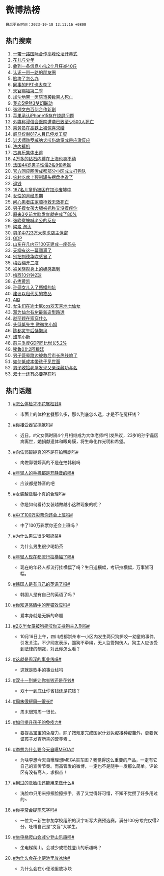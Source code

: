 # 微博热榜

`最后更新时间：2023-10-18 12:11:16 +0800`

## 热门搜索

1. [一带一路国际合作高峰论坛开幕式](https://m.weibo.cn/search?containerid=100103type%3D1%26t%3D10%26q%3D%23%E4%B8%80%E5%B8%A6%E4%B8%80%E8%B7%AF%E5%9B%BD%E9%99%85%E5%90%88%E4%BD%9C%E9%AB%98%E5%B3%B0%E8%AE%BA%E5%9D%9B%E5%BC%80%E5%B9%95%E5%BC%8F%23&stream_entry_id=51&isnewpage=1&extparam=seat%3D1%26filter_type%3Drealtimehot%26stream_entry_id%3D51%26c_type%3D51%26q%3D%2523%25E4%25B8%2580%25E5%25B8%25A6%25E4%25B8%2580%25E8%25B7%25AF%25E5%259B%25BD%25E9%2599%2585%25E5%2590%2588%25E4%25BD%259C%25E9%25AB%2598%25E5%25B3%25B0%25E8%25AE%25BA%25E5%259D%259B%25E5%25BC%2580%25E5%25B9%2595%25E5%25BC%258F%2523%26pos%3D0%26dgr%3D0%26cate%3D10103%26display_time%3D1697602275%26pre_seqid%3D169760227528506414195)
1. [花儿与少年](https://m.weibo.cn/search?containerid=100103type%3D1%26t%3D10%26q%3D%E8%8A%B1%E5%84%BF%E4%B8%8E%E5%B0%91%E5%B9%B4&stream_entry_id=31&isnewpage=1&extparam=seat%3D1%26dgr%3D0%26filter_type%3Drealtimehot%26stream_entry_id%3D31%26c_type%3D31%26pos%3D0%26cate%3D5001%26lcate%3D5001%26q%3D%25E8%258A%25B1%25E5%2584%25BF%25E4%25B8%258E%25E5%25B0%2591%25E5%25B9%25B4%26flag%3D1%26band_rank%3D1%26realpos%3D1%26display_time%3D1697602275%26pre_seqid%3D169760227528506414195)
1. [收到一条信息小伙2个月狂减40斤](https://m.weibo.cn/search?containerid=100103type%3D1%26t%3D10%26q%3D%23%E6%94%B6%E5%88%B0%E4%B8%80%E6%9D%A1%E4%BF%A1%E6%81%AF%E5%B0%8F%E4%BC%992%E4%B8%AA%E6%9C%88%E7%8B%82%E5%87%8F40%E6%96%A4%23&stream_entry_id=31&isnewpage=1&extparam=seat%3D1%26dgr%3D0%26filter_type%3Drealtimehot%26stream_entry_id%3D31%26c_type%3D31%26pos%3D1%26cate%3D5001%26lcate%3D5001%26q%3D%2523%25E6%2594%25B6%25E5%2588%25B0%25E4%25B8%2580%25E6%259D%25A1%25E4%25BF%25A1%25E6%2581%25AF%25E5%25B0%258F%25E4%25BC%25992%25E4%25B8%25AA%25E6%259C%2588%25E7%258B%2582%25E5%2587%258F40%25E6%2596%25A4%2523%26flag%3D32768%26band_rank%3D2%26realpos%3D2%26display_time%3D1697602275%26pre_seqid%3D169760227528506414195)
1. [认识一带一路的朋友圈](https://m.weibo.cn/search?containerid=100103type%3D1%26t%3D10%26q%3D%23%E8%AE%A4%E8%AF%86%E4%B8%80%E5%B8%A6%E4%B8%80%E8%B7%AF%E7%9A%84%E6%9C%8B%E5%8F%8B%E5%9C%88%23&stream_entry_id=31&isnewpage=1&extparam=seat%3D1%26dgr%3D0%26filter_type%3Drealtimehot%26stream_entry_id%3D31%26c_type%3D31%26pos%3D2%26cate%3D5001%26lcate%3D5001%26q%3D%2523%25E8%25AE%25A4%25E8%25AF%2586%25E4%25B8%2580%25E5%25B8%25A6%25E4%25B8%2580%25E8%25B7%25AF%25E7%259A%2584%25E6%259C%258B%25E5%258F%258B%25E5%259C%2588%2523%26flag%3D1%26band_rank%3D3%26realpos%3D3%26display_time%3D1697602275%26pre_seqid%3D169760227528506414195)
1. [脸垮了怎么办](https://m.weibo.cn/search?containerid=100103type%3D1%26t%3D10%26q%3D%23%E8%84%B8%E5%9E%AE%E4%BA%86%E6%80%8E%E4%B9%88%E5%8A%9E%23&stream_entry_id=31&isnewpage=1&extparam=seat%3D1%26filter_type%3Drealtimehot%26stream_entry_id%3D31%26c_type%3D31%26pos%3D3%26cate%3D5001%26lcate%3D5001%26adid%3D208046%26dgr%3D0%26q%3D%2523%25E8%2584%25B8%25E5%259E%25AE%25E4%25BA%2586%25E6%2580%258E%25E4%25B9%2588%25E5%258A%259E%2523%26band_rank%3D4%26topic_ad%3D1%26is_ad_pos%3D1%26display_time%3D1697602275%26pre_seqid%3D169760227528506414195)
1. [同事的PPT也太卷了](https://m.weibo.cn/search?containerid=100103type%3D1%26t%3D10%26q%3D%E5%90%8C%E4%BA%8B%E7%9A%84PPT%E4%B9%9F%E5%A4%AA%E5%8D%B7%E4%BA%86&stream_entry_id=31&isnewpage=1&extparam=seat%3D1%26dgr%3D0%26filter_type%3Drealtimehot%26stream_entry_id%3D31%26c_type%3D31%26pos%3D4%26cate%3D5001%26lcate%3D5001%26q%3D%25E5%2590%258C%25E4%25BA%258B%25E7%259A%2584PPT%25E4%25B9%259F%25E5%25A4%25AA%25E5%258D%25B7%25E4%25BA%2586%26flag%3D0%26band_rank%3D4%26realpos%3D4%26display_time%3D1697602275%26pre_seqid%3D169760227528506414195)
1. [天官赐福第二季](https://m.weibo.cn/search?containerid=100103type%3D1%26t%3D10%26q%3D%E5%A4%A9%E5%AE%98%E8%B5%90%E7%A6%8F%E7%AC%AC%E4%BA%8C%E5%AD%A3&stream_entry_id=31&isnewpage=1&extparam=seat%3D1%26dgr%3D0%26filter_type%3Drealtimehot%26stream_entry_id%3D31%26c_type%3D31%26pos%3D5%26cate%3D5001%26lcate%3D5001%26q%3D%25E5%25A4%25A9%25E5%25AE%2598%25E8%25B5%2590%25E7%25A6%258F%25E7%25AC%25AC%25E4%25BA%258C%25E5%25AD%25A3%26flag%3D1%26band_rank%3D5%26realpos%3D5%26display_time%3D1697602275%26pre_seqid%3D169760227528506414195)
1. [加沙地带一医院遭袭数百人死亡](https://m.weibo.cn/search?containerid=100103type%3D1%26t%3D10%26q%3D%23%E5%8A%A0%E6%B2%99%E5%9C%B0%E5%B8%A6%E4%B8%80%E5%8C%BB%E9%99%A2%E9%81%AD%E8%A2%AD%E6%95%B0%E7%99%BE%E4%BA%BA%E6%AD%BB%E4%BA%A1%23&stream_entry_id=31&isnewpage=1&extparam=seat%3D1%26dgr%3D0%26filter_type%3Drealtimehot%26stream_entry_id%3D31%26c_type%3D31%26pos%3D6%26cate%3D5001%26lcate%3D5001%26q%3D%2523%25E5%258A%25A0%25E6%25B2%2599%25E5%259C%25B0%25E5%25B8%25A6%25E4%25B8%2580%25E5%258C%25BB%25E9%2599%25A2%25E9%2581%25AD%25E8%25A2%25AD%25E6%2595%25B0%25E7%2599%25BE%25E4%25BA%25BA%25E6%25AD%25BB%25E4%25BA%25A1%2523%26flag%3D16%26band_rank%3D6%26realpos%3D6%26display_time%3D1697602275%26pre_seqid%3D169760227528506414195)
1. [我恋5怦然3梦幻联动](https://m.weibo.cn/search?containerid=100103type%3D1%26t%3D10%26q%3D%23%E6%88%91%E6%81%8B5%E6%80%A6%E7%84%B63%E6%A2%A6%E5%B9%BB%E8%81%94%E5%8A%A8%23&stream_entry_id=31&isnewpage=1&extparam=seat%3D1%26filter_type%3Drealtimehot%26stream_entry_id%3D31%26c_type%3D31%26pos%3D7%26cate%3D5001%26lcate%3D5001%26adid%3D208126%26q%3D%2523%25E6%2588%2591%25E6%2581%258B5%25E6%2580%25A6%25E7%2584%25B63%25E6%25A2%25A6%25E5%25B9%25BB%25E8%2581%2594%25E5%258A%25A8%2523%26dgr%3D0%26band_rank%3D7%26is_ad_pos%3D1%26display_time%3D1697602275%26pre_seqid%3D169760227528506414195)
1. [张颂文白百何合作新剧](https://m.weibo.cn/search?containerid=100103type%3D1%26t%3D10%26q%3D%23%E5%BC%A0%E9%A2%82%E6%96%87%E7%99%BD%E7%99%BE%E4%BD%95%E5%90%88%E4%BD%9C%E6%96%B0%E5%89%A7%23&stream_entry_id=31&isnewpage=1&extparam=seat%3D1%26dgr%3D0%26filter_type%3Drealtimehot%26stream_entry_id%3D31%26c_type%3D31%26pos%3D8%26cate%3D5001%26lcate%3D5001%26q%3D%2523%25E5%25BC%25A0%25E9%25A2%2582%25E6%2596%2587%25E7%2599%25BD%25E7%2599%25BE%25E4%25BD%2595%25E5%2590%2588%25E4%25BD%259C%25E6%2596%25B0%25E5%2589%25A7%2523%26flag%3D1%26band_rank%3D7%26realpos%3D7%26display_time%3D1697602275%26pre_seqid%3D169760227528506414195)
1. [苹果承认iPhone15存在烧屏问题](https://m.weibo.cn/search?containerid=100103type%3D1%26t%3D10%26q%3D%23%E8%8B%B9%E6%9E%9C%E6%89%BF%E8%AE%A4iPhone15%E5%AD%98%E5%9C%A8%E7%83%A7%E5%B1%8F%E9%97%AE%E9%A2%98%23&stream_entry_id=31&isnewpage=1&extparam=seat%3D1%26dgr%3D0%26filter_type%3Drealtimehot%26stream_entry_id%3D31%26c_type%3D31%26pos%3D9%26cate%3D5001%26lcate%3D5001%26q%3D%2523%25E8%258B%25B9%25E6%259E%259C%25E6%2589%25BF%25E8%25AE%25A4iPhone15%25E5%25AD%2598%25E5%259C%25A8%25E7%2583%25A7%25E5%25B1%258F%25E9%2597%25AE%25E9%25A2%2598%2523%26flag%3D0%26band_rank%3D8%26realpos%3D8%26display_time%3D1697602275%26pre_seqid%3D169760227528506414195)
1. [外媒称浸信会医院遭袭已致至少500人死亡](https://m.weibo.cn/search?containerid=100103type%3D1%26t%3D10%26q%3D%23%E5%A4%96%E5%AA%92%E7%A7%B0%E6%B5%B8%E4%BF%A1%E4%BC%9A%E5%8C%BB%E9%99%A2%E9%81%AD%E8%A2%AD%E5%B7%B2%E8%87%B4%E8%87%B3%E5%B0%91500%E4%BA%BA%E6%AD%BB%E4%BA%A1%23&stream_entry_id=31&isnewpage=1&extparam=seat%3D1%26dgr%3D0%26filter_type%3Drealtimehot%26stream_entry_id%3D31%26c_type%3D31%26pos%3D10%26cate%3D5001%26lcate%3D5001%26q%3D%2523%25E5%25A4%2596%25E5%25AA%2592%25E7%25A7%25B0%25E6%25B5%25B8%25E4%25BF%25A1%25E4%25BC%259A%25E5%258C%25BB%25E9%2599%25A2%25E9%2581%25AD%25E8%25A2%25AD%25E5%25B7%25B2%25E8%2587%25B4%25E8%2587%25B3%25E5%25B0%2591500%25E4%25BA%25BA%25E6%25AD%25BB%25E4%25BA%25A1%2523%26flag%3D0%26band_rank%3D9%26realpos%3D9%26display_time%3D1697602275%26pre_seqid%3D169760227528506414195)
1. [乘务员在高铁上被惊喜求婚](https://m.weibo.cn/search?containerid=100103type%3D1%26t%3D10%26q%3D%23%E4%B9%98%E5%8A%A1%E5%91%98%E5%9C%A8%E9%AB%98%E9%93%81%E4%B8%8A%E8%A2%AB%E6%83%8A%E5%96%9C%E6%B1%82%E5%A9%9A%23&stream_entry_id=31&isnewpage=1&extparam=seat%3D1%26dgr%3D0%26filter_type%3Drealtimehot%26stream_entry_id%3D31%26c_type%3D31%26pos%3D11%26cate%3D5001%26lcate%3D5001%26q%3D%2523%25E4%25B9%2598%25E5%258A%25A1%25E5%2591%2598%25E5%259C%25A8%25E9%25AB%2598%25E9%2593%2581%25E4%25B8%258A%25E8%25A2%25AB%25E6%2583%258A%25E5%2596%259C%25E6%25B1%2582%25E5%25A9%259A%2523%26flag%3D32768%26band_rank%3D10%26realpos%3D10%26display_time%3D1697602275%26pre_seqid%3D169760227528506414195)
1. [威马仅剩817人且已停发工资](https://m.weibo.cn/search?containerid=100103type%3D1%26t%3D10%26q%3D%23%E5%A8%81%E9%A9%AC%E4%BB%85%E5%89%A9817%E4%BA%BA%E4%B8%94%E5%B7%B2%E5%81%9C%E5%8F%91%E5%B7%A5%E8%B5%84%23&stream_entry_id=31&isnewpage=1&extparam=seat%3D1%26dgr%3D0%26filter_type%3Drealtimehot%26stream_entry_id%3D31%26c_type%3D31%26pos%3D12%26cate%3D5001%26lcate%3D5001%26q%3D%2523%25E5%25A8%2581%25E9%25A9%25AC%25E4%25BB%2585%25E5%2589%25A9817%25E4%25BA%25BA%25E4%25B8%2594%25E5%25B7%25B2%25E5%2581%259C%25E5%258F%2591%25E5%25B7%25A5%25E8%25B5%2584%2523%26flag%3D1%26band_rank%3D11%26realpos%3D11%26display_time%3D1697602275%26pre_seqid%3D169760227528506414195)
1. [训犬师称罗威纳犬咬伤幼童或是应激反应](https://m.weibo.cn/search?containerid=100103type%3D1%26t%3D10%26q%3D%23%E8%AE%AD%E7%8A%AC%E5%B8%88%E7%A7%B0%E7%BD%97%E5%A8%81%E7%BA%B3%E7%8A%AC%E5%92%AC%E4%BC%A4%E5%B9%BC%E7%AB%A5%E6%88%96%E6%98%AF%E5%BA%94%E6%BF%80%E5%8F%8D%E5%BA%94%23&stream_entry_id=31&isnewpage=1&extparam=seat%3D1%26dgr%3D0%26filter_type%3Drealtimehot%26stream_entry_id%3D31%26c_type%3D31%26pos%3D13%26cate%3D5001%26lcate%3D5001%26q%3D%2523%25E8%25AE%25AD%25E7%258A%25AC%25E5%25B8%2588%25E7%25A7%25B0%25E7%25BD%2597%25E5%25A8%2581%25E7%25BA%25B3%25E7%258A%25AC%25E5%2592%25AC%25E4%25BC%25A4%25E5%25B9%25BC%25E7%25AB%25A5%25E6%2588%2596%25E6%2598%25AF%25E5%25BA%2594%25E6%25BF%2580%25E5%258F%258D%25E5%25BA%2594%2523%26flag%3D2%26band_rank%3D12%26realpos%3D12%26display_time%3D1697602275%26pre_seqid%3D169760227528506414195)
1. [洗内裤机](https://m.weibo.cn/search?containerid=100103type%3D1%26t%3D10%26q%3D%E6%B4%97%E5%86%85%E8%A3%A4%E6%9C%BA&stream_entry_id=31&isnewpage=1&extparam=seat%3D1%26dgr%3D0%26filter_type%3Drealtimehot%26stream_entry_id%3D31%26c_type%3D31%26pos%3D14%26cate%3D5001%26lcate%3D5001%26q%3D%25E6%25B4%2597%25E5%2586%2585%25E8%25A3%25A4%25E6%259C%25BA%26flag%3D2%26band_rank%3D13%26realpos%3D13%26display_time%3D1697602275%26pre_seqid%3D169760227528506414195)
1. [古典乐集体出逃](https://m.weibo.cn/search?containerid=100103type%3D1%26t%3D10%26q%3D%23%E5%8F%A4%E5%85%B8%E4%B9%90%E9%9B%86%E4%BD%93%E5%87%BA%E9%80%83%23&stream_entry_id=31&isnewpage=1&extparam=seat%3D1%26dgr%3D0%26filter_type%3Drealtimehot%26stream_entry_id%3D31%26c_type%3D31%26pos%3D15%26cate%3D5001%26lcate%3D5001%26adid%3D207846%26q%3D%2523%25E5%258F%25A4%25E5%2585%25B8%25E4%25B9%2590%25E9%259B%2586%25E4%25BD%2593%25E5%2587%25BA%25E9%2580%2583%2523%26flag%3D0%26band_rank%3D14%26realpos%3D14%26display_time%3D1697602275%26pre_seqid%3D169760227528506414195)
1. [4万多的钻石内裤在上海也卖不动](https://m.weibo.cn/search?containerid=100103type%3D1%26t%3D10%26q%3D%234%E4%B8%87%E5%A4%9A%E7%9A%84%E9%92%BB%E7%9F%B3%E5%86%85%E8%A3%A4%E5%9C%A8%E4%B8%8A%E6%B5%B7%E4%B9%9F%E5%8D%96%E4%B8%8D%E5%8A%A8%23&stream_entry_id=31&isnewpage=1&extparam=seat%3D1%26dgr%3D0%26filter_type%3Drealtimehot%26stream_entry_id%3D31%26c_type%3D31%26pos%3D16%26cate%3D5001%26lcate%3D5001%26q%3D%25234%25E4%25B8%2587%25E5%25A4%259A%25E7%259A%2584%25E9%2592%25BB%25E7%259F%25B3%25E5%2586%2585%25E8%25A3%25A4%25E5%259C%25A8%25E4%25B8%258A%25E6%25B5%25B7%25E4%25B9%259F%25E5%258D%2596%25E4%25B8%258D%25E5%258A%25A8%2523%26flag%3D2%26band_rank%3D15%26realpos%3D15%26display_time%3D1697602275%26pre_seqid%3D169760227528506414195)
1. [法国44岁男子性侵2名9旬老妪](https://m.weibo.cn/search?containerid=100103type%3D1%26t%3D10%26q%3D%23%E6%B3%95%E5%9B%BD44%E5%B2%81%E7%94%B7%E5%AD%90%E6%80%A7%E4%BE%B52%E5%90%8D9%E6%97%AC%E8%80%81%E5%A6%AA%23&stream_entry_id=31&isnewpage=1&extparam=seat%3D1%26dgr%3D0%26filter_type%3Drealtimehot%26stream_entry_id%3D31%26c_type%3D31%26pos%3D17%26cate%3D5001%26lcate%3D5001%26q%3D%2523%25E6%25B3%2595%25E5%259B%25BD44%25E5%25B2%2581%25E7%2594%25B7%25E5%25AD%2590%25E6%2580%25A7%25E4%25BE%25B52%25E5%2590%258D9%25E6%2597%25AC%25E8%2580%2581%25E5%25A6%25AA%2523%26flag%3D1%26band_rank%3D16%26realpos%3D16%26display_time%3D1697602275%26pre_seqid%3D169760227528506414195)
1. [官方回应网传成都部分小区成立打狗队](https://m.weibo.cn/search?containerid=100103type%3D1%26t%3D10%26q%3D%23%E5%AE%98%E6%96%B9%E5%9B%9E%E5%BA%94%E7%BD%91%E4%BC%A0%E6%88%90%E9%83%BD%E9%83%A8%E5%88%86%E5%B0%8F%E5%8C%BA%E6%88%90%E7%AB%8B%E6%89%93%E7%8B%97%E9%98%9F%23&stream_entry_id=31&isnewpage=1&extparam=seat%3D1%26dgr%3D0%26filter_type%3Drealtimehot%26stream_entry_id%3D31%26c_type%3D31%26pos%3D18%26cate%3D5001%26lcate%3D5001%26q%3D%2523%25E5%25AE%2598%25E6%2596%25B9%25E5%259B%259E%25E5%25BA%2594%25E7%25BD%2591%25E4%25BC%25A0%25E6%2588%2590%25E9%2583%25BD%25E9%2583%25A8%25E5%2588%2586%25E5%25B0%258F%25E5%258C%25BA%25E6%2588%2590%25E7%25AB%258B%25E6%2589%2593%25E7%258B%2597%25E9%2598%259F%2523%26flag%3D1%26band_rank%3D17%26realpos%3D17%26display_time%3D1697602275%26pre_seqid%3D169760227528506414195)
1. [农村吃席上预制罐头摆盘也省了](https://m.weibo.cn/search?containerid=100103type%3D1%26t%3D10%26q%3D%23%E5%86%9C%E6%9D%91%E5%90%83%E5%B8%AD%E4%B8%8A%E9%A2%84%E5%88%B6%E7%BD%90%E5%A4%B4%E6%91%86%E7%9B%98%E4%B9%9F%E7%9C%81%E4%BA%86%23&stream_entry_id=31&isnewpage=1&extparam=seat%3D1%26dgr%3D0%26filter_type%3Drealtimehot%26stream_entry_id%3D31%26c_type%3D31%26pos%3D19%26cate%3D5001%26lcate%3D5001%26q%3D%2523%25E5%2586%259C%25E6%259D%2591%25E5%2590%2583%25E5%25B8%25AD%25E4%25B8%258A%25E9%25A2%2584%25E5%2588%25B6%25E7%25BD%2590%25E5%25A4%25B4%25E6%2591%2586%25E7%259B%2598%25E4%25B9%259F%25E7%259C%2581%25E4%25BA%2586%2523%26flag%3D1%26band_rank%3D18%26realpos%3D18%26display_time%3D1697602275%26pre_seqid%3D169760227528506414195)
1. [退钱](https://m.weibo.cn/search?containerid=100103type%3D1%26t%3D10%26q%3D%E9%80%80%E9%92%B1&stream_entry_id=31&isnewpage=1&extparam=seat%3D1%26dgr%3D0%26filter_type%3Drealtimehot%26stream_entry_id%3D31%26c_type%3D31%26pos%3D20%26cate%3D5001%26lcate%3D5001%26q%3D%25E9%2580%2580%25E9%2592%25B1%26flag%3D0%26band_rank%3D19%26realpos%3D19%26display_time%3D1697602275%26pre_seqid%3D169760227528506414195)
1. [167名儿童仍被困在加沙废墟中](https://m.weibo.cn/search?containerid=100103type%3D1%26t%3D10%26q%3D%23167%E5%90%8D%E5%84%BF%E7%AB%A5%E4%BB%8D%E8%A2%AB%E5%9B%B0%E5%9C%A8%E5%8A%A0%E6%B2%99%E5%BA%9F%E5%A2%9F%E4%B8%AD%23&stream_entry_id=31&isnewpage=1&extparam=seat%3D1%26dgr%3D0%26filter_type%3Drealtimehot%26stream_entry_id%3D31%26c_type%3D31%26pos%3D21%26cate%3D5001%26lcate%3D5001%26q%3D%2523167%25E5%2590%258D%25E5%2584%25BF%25E7%25AB%25A5%25E4%25BB%258D%25E8%25A2%25AB%25E5%259B%25B0%25E5%259C%25A8%25E5%258A%25A0%25E6%25B2%2599%25E5%25BA%259F%25E5%25A2%259F%25E4%25B8%25AD%2523%26flag%3D0%26band_rank%3D20%26realpos%3D20%26display_time%3D1697602275%26pre_seqid%3D169760227528506414195)
1. [女性的月经周期](https://m.weibo.cn/search?containerid=100103type%3D1%26t%3D10%26q%3D%E5%A5%B3%E6%80%A7%E7%9A%84%E6%9C%88%E7%BB%8F%E5%91%A8%E6%9C%9F&stream_entry_id=31&isnewpage=1&extparam=seat%3D1%26dgr%3D0%26filter_type%3Drealtimehot%26stream_entry_id%3D31%26c_type%3D31%26pos%3D22%26cate%3D5001%26lcate%3D5001%26q%3D%25E5%25A5%25B3%25E6%2580%25A7%25E7%259A%2584%25E6%259C%2588%25E7%25BB%258F%25E5%2591%25A8%25E6%259C%259F%26flag%3D1%26band_rank%3D21%26realpos%3D21%26display_time%3D1697602275%26pre_seqid%3D169760227528506414195)
1. [问心患者庄家顺抢救无效死亡](https://m.weibo.cn/search?containerid=100103type%3D1%26t%3D10%26q%3D%E9%97%AE%E5%BF%83%E6%82%A3%E8%80%85%E5%BA%84%E5%AE%B6%E9%A1%BA%E6%8A%A2%E6%95%91%E6%97%A0%E6%95%88%E6%AD%BB%E4%BA%A1&stream_entry_id=31&isnewpage=1&extparam=seat%3D1%26dgr%3D0%26filter_type%3Drealtimehot%26stream_entry_id%3D31%26c_type%3D31%26pos%3D23%26cate%3D5001%26lcate%3D5001%26q%3D%25E9%2597%25AE%25E5%25BF%2583%25E6%2582%25A3%25E8%2580%2585%25E5%25BA%2584%25E5%25AE%25B6%25E9%25A1%25BA%25E6%258A%25A2%25E6%2595%2591%25E6%2597%25A0%25E6%2595%2588%25E6%25AD%25BB%25E4%25BA%25A1%26flag%3D1%26band_rank%3D22%26realpos%3D22%26display_time%3D1697602275%26pre_seqid%3D169760227528506414195)
1. [男子摸女孩大腿被抓称又没摸疼你](https://m.weibo.cn/search?containerid=100103type%3D1%26t%3D10%26q%3D%23%E7%94%B7%E5%AD%90%E6%91%B8%E5%A5%B3%E5%AD%A9%E5%A4%A7%E8%85%BF%E8%A2%AB%E6%8A%93%E7%A7%B0%E5%8F%88%E6%B2%A1%E6%91%B8%E7%96%BC%E4%BD%A0%23&stream_entry_id=31&isnewpage=1&extparam=seat%3D1%26dgr%3D0%26filter_type%3Drealtimehot%26stream_entry_id%3D31%26c_type%3D31%26pos%3D24%26cate%3D5001%26lcate%3D5001%26q%3D%2523%25E7%2594%25B7%25E5%25AD%2590%25E6%2591%25B8%25E5%25A5%25B3%25E5%25AD%25A9%25E5%25A4%25A7%25E8%2585%25BF%25E8%25A2%25AB%25E6%258A%2593%25E7%25A7%25B0%25E5%258F%2588%25E6%25B2%25A1%25E6%2591%25B8%25E7%2596%25BC%25E4%25BD%25A0%2523%26flag%3D1%26band_rank%3D23%26realpos%3D23%26display_time%3D1697602275%26pre_seqid%3D169760227528506414195)
1. [原来3岁前大脑发育就完成了80%](https://m.weibo.cn/search?containerid=100103type%3D1%26t%3D10%26q%3D%23%E5%8E%9F%E6%9D%A53%E5%B2%81%E5%89%8D%E5%A4%A7%E8%84%91%E5%8F%91%E8%82%B2%E5%B0%B1%E5%AE%8C%E6%88%90%E4%BA%8680%25%23&stream_entry_id=31&isnewpage=1&extparam=seat%3D1%26dgr%3D0%26filter_type%3Drealtimehot%26stream_entry_id%3D31%26c_type%3D31%26pos%3D25%26cate%3D5001%26lcate%3D5001%26q%3D%2523%25E5%258E%259F%25E6%259D%25A53%25E5%25B2%2581%25E5%2589%258D%25E5%25A4%25A7%25E8%2584%2591%25E5%258F%2591%25E8%2582%25B2%25E5%25B0%25B1%25E5%25AE%258C%25E6%2588%2590%25E4%25BA%258680%2525%2523%26flag%3D1%26band_rank%3D24%26realpos%3D24%26display_time%3D1697602275%26pre_seqid%3D169760227528506414195)
1. [张晚意被喊老公的反应](https://m.weibo.cn/search?containerid=100103type%3D1%26t%3D10%26q%3D%23%E5%BC%A0%E6%99%9A%E6%84%8F%E8%A2%AB%E5%96%8A%E8%80%81%E5%85%AC%E7%9A%84%E5%8F%8D%E5%BA%94%23&stream_entry_id=31&isnewpage=1&extparam=seat%3D1%26dgr%3D0%26filter_type%3Drealtimehot%26stream_entry_id%3D31%26c_type%3D31%26pos%3D26%26cate%3D5001%26lcate%3D5001%26q%3D%2523%25E5%25BC%25A0%25E6%2599%259A%25E6%2584%258F%25E8%25A2%25AB%25E5%2596%258A%25E8%2580%2581%25E5%2585%25AC%25E7%259A%2584%25E5%258F%258D%25E5%25BA%2594%2523%26flag%3D1%26band_rank%3D25%26realpos%3D25%26display_time%3D1697602275%26pre_seqid%3D169760227528506414195)
1. [梁崴 淘汰](https://m.weibo.cn/search?containerid=100103type%3D1%26t%3D10%26q%3D%E6%A2%81%E5%B4%B4+%E6%B7%98%E6%B1%B0&stream_entry_id=31&isnewpage=1&extparam=seat%3D1%26dgr%3D0%26filter_type%3Drealtimehot%26stream_entry_id%3D31%26c_type%3D31%26pos%3D27%26cate%3D5001%26lcate%3D5001%26q%3D%25E6%25A2%2581%25E5%25B4%25B4%2520%25E6%25B7%2598%25E6%25B1%25B0%26flag%3D1%26band_rank%3D26%26realpos%3D26%26display_time%3D1697602275%26pre_seqid%3D169760227528506414195)
1. [男子中723万大奖求店主保密](https://m.weibo.cn/search?containerid=100103type%3D1%26t%3D10%26q%3D%23%E7%94%B7%E5%AD%90%E4%B8%AD723%E4%B8%87%E5%A4%A7%E5%A5%96%E6%B1%82%E5%BA%97%E4%B8%BB%E4%BF%9D%E5%AF%86%23&stream_entry_id=31&isnewpage=1&extparam=seat%3D1%26dgr%3D0%26filter_type%3Drealtimehot%26stream_entry_id%3D31%26c_type%3D31%26pos%3D28%26cate%3D5001%26lcate%3D5001%26q%3D%2523%25E7%2594%25B7%25E5%25AD%2590%25E4%25B8%25AD723%25E4%25B8%2587%25E5%25A4%25A7%25E5%25A5%2596%25E6%25B1%2582%25E5%25BA%2597%25E4%25B8%25BB%25E4%25BF%259D%25E5%25AF%2586%2523%26flag%3D1%26band_rank%3D27%26realpos%3D27%26display_time%3D1697602275%26pre_seqid%3D169760227528506414195)
1. [GDP](https://m.weibo.cn/search?containerid=100103type%3D1%26t%3D10%26q%3DGDP&stream_entry_id=31&isnewpage=1&extparam=seat%3D1%26dgr%3D0%26filter_type%3Drealtimehot%26stream_entry_id%3D31%26c_type%3D31%26pos%3D29%26cate%3D5001%26lcate%3D5001%26q%3DGDP%26flag%3D1%26band_rank%3D28%26realpos%3D28%26display_time%3D1697602275%26pre_seqid%3D169760227528506414195)
1. [山东在几内亚100天建成一座码头](https://m.weibo.cn/search?containerid=100103type%3D1%26t%3D10%26q%3D%23%E5%B1%B1%E4%B8%9C%E5%9C%A8%E5%87%A0%E5%86%85%E4%BA%9A100%E5%A4%A9%E5%BB%BA%E6%88%90%E4%B8%80%E5%BA%A7%E7%A0%81%E5%A4%B4%23&stream_entry_id=31&isnewpage=1&extparam=seat%3D1%26dgr%3D0%26filter_type%3Drealtimehot%26stream_entry_id%3D31%26c_type%3D31%26pos%3D30%26cate%3D5001%26lcate%3D5001%26q%3D%2523%25E5%25B1%25B1%25E4%25B8%259C%25E5%259C%25A8%25E5%2587%25A0%25E5%2586%2585%25E4%25BA%259A100%25E5%25A4%25A9%25E5%25BB%25BA%25E6%2588%2590%25E4%25B8%2580%25E5%25BA%25A7%25E7%25A0%2581%25E5%25A4%25B4%2523%26flag%3D32768%26band_rank%3D29%26realpos%3D29%26display_time%3D1697602275%26pre_seqid%3D169760227528506414195)
1. [夭柳有这一幕圆满了](https://m.weibo.cn/search?containerid=100103type%3D1%26t%3D10%26q%3D%23%E5%A4%AD%E6%9F%B3%E6%9C%89%E8%BF%99%E4%B8%80%E5%B9%95%E5%9C%86%E6%BB%A1%E4%BA%86%23&stream_entry_id=31&isnewpage=1&extparam=seat%3D1%26dgr%3D0%26filter_type%3Drealtimehot%26stream_entry_id%3D31%26c_type%3D31%26pos%3D31%26cate%3D5001%26lcate%3D5001%26q%3D%2523%25E5%25A4%25AD%25E6%259F%25B3%25E6%259C%2589%25E8%25BF%2599%25E4%25B8%2580%25E5%25B9%2595%25E5%259C%2586%25E6%25BB%25A1%25E4%25BA%2586%2523%26flag%3D0%26band_rank%3D30%26realpos%3D30%26display_time%3D1697602275%26pre_seqid%3D169760227528506414195)
1. [别把刘德华吹感冒了](https://m.weibo.cn/search?containerid=100103type%3D1%26t%3D10%26q%3D%E5%88%AB%E6%8A%8A%E5%88%98%E5%BE%B7%E5%8D%8E%E5%90%B9%E6%84%9F%E5%86%92%E4%BA%86&stream_entry_id=31&isnewpage=1&extparam=seat%3D1%26dgr%3D0%26filter_type%3Drealtimehot%26stream_entry_id%3D31%26c_type%3D31%26pos%3D32%26cate%3D5001%26lcate%3D5001%26q%3D%25E5%2588%25AB%25E6%258A%258A%25E5%2588%2598%25E5%25BE%25B7%25E5%258D%258E%25E5%2590%25B9%25E6%2584%259F%25E5%2586%2592%25E4%25BA%2586%26flag%3D1%26band_rank%3D31%26realpos%3D31%26display_time%3D1697602275%26pre_seqid%3D169760227528506414195)
1. [梅西梅开二度](https://m.weibo.cn/search?containerid=100103type%3D1%26t%3D10%26q%3D%E6%A2%85%E8%A5%BF%E6%A2%85%E5%BC%80%E4%BA%8C%E5%BA%A6&stream_entry_id=31&isnewpage=1&extparam=seat%3D1%26dgr%3D0%26filter_type%3Drealtimehot%26stream_entry_id%3D31%26c_type%3D31%26pos%3D33%26cate%3D5001%26lcate%3D5001%26q%3D%25E6%25A2%2585%25E8%25A5%25BF%25E6%25A2%2585%25E5%25BC%2580%25E4%25BA%258C%25E5%25BA%25A6%26flag%3D1%26band_rank%3D32%26realpos%3D32%26display_time%3D1697602275%26pre_seqid%3D169760227528506414195)
1. [被关晓彤身上的姐感蛊到](https://m.weibo.cn/search?containerid=100103type%3D1%26t%3D10%26q%3D%23%E8%A2%AB%E5%85%B3%E6%99%93%E5%BD%A4%E8%BA%AB%E4%B8%8A%E7%9A%84%E5%A7%90%E6%84%9F%E8%9B%8A%E5%88%B0%23&stream_entry_id=31&isnewpage=1&extparam=seat%3D1%26dgr%3D0%26filter_type%3Drealtimehot%26stream_entry_id%3D31%26c_type%3D31%26pos%3D34%26cate%3D5001%26lcate%3D5001%26q%3D%2523%25E8%25A2%25AB%25E5%2585%25B3%25E6%2599%2593%25E5%25BD%25A4%25E8%25BA%25AB%25E4%25B8%258A%25E7%259A%2584%25E5%25A7%2590%25E6%2584%259F%25E8%259B%258A%25E5%2588%25B0%2523%26flag%3D1%26band_rank%3D33%26realpos%3D33%26display_time%3D1697602275%26pre_seqid%3D169760227528506414195)
1. [梅西10分钟2球](https://m.weibo.cn/search?containerid=100103type%3D1%26t%3D10%26q%3D%23%E6%A2%85%E8%A5%BF10%E5%88%86%E9%92%9F2%E7%90%83%23&stream_entry_id=31&isnewpage=1&extparam=seat%3D1%26dgr%3D0%26filter_type%3Drealtimehot%26stream_entry_id%3D31%26c_type%3D31%26pos%3D35%26cate%3D5001%26lcate%3D5001%26q%3D%2523%25E6%25A2%2585%25E8%25A5%25BF10%25E5%2588%2586%25E9%2592%259F2%25E7%2590%2583%2523%26flag%3D1%26band_rank%3D34%26realpos%3D34%26display_time%3D1697602275%26pre_seqid%3D169760227528506414195)
1. [心疼黄凯](https://m.weibo.cn/search?containerid=100103type%3D1%26t%3D10%26q%3D%23%E5%BF%83%E7%96%BC%E9%BB%84%E5%87%AF%23&stream_entry_id=31&isnewpage=1&extparam=seat%3D1%26dgr%3D0%26filter_type%3Drealtimehot%26stream_entry_id%3D31%26c_type%3D31%26pos%3D36%26cate%3D5001%26lcate%3D5001%26q%3D%2523%25E5%25BF%2583%25E7%2596%25BC%25E9%25BB%2584%25E5%2587%25AF%2523%26flag%3D1%26band_rank%3D35%26realpos%3D35%26display_time%3D1697602275%26pre_seqid%3D169760227528506414195)
1. [孙俪女儿入了甄嬛的坑](https://m.weibo.cn/search?containerid=100103type%3D1%26t%3D10%26q%3D%23%E5%AD%99%E4%BF%AA%E5%A5%B3%E5%84%BF%E5%85%A5%E4%BA%86%E7%94%84%E5%AC%9B%E7%9A%84%E5%9D%91%23&stream_entry_id=31&isnewpage=1&extparam=seat%3D1%26dgr%3D0%26filter_type%3Drealtimehot%26stream_entry_id%3D31%26c_type%3D31%26pos%3D37%26cate%3D5001%26lcate%3D5001%26q%3D%2523%25E5%25AD%2599%25E4%25BF%25AA%25E5%25A5%25B3%25E5%2584%25BF%25E5%2585%25A5%25E4%25BA%2586%25E7%2594%2584%25E5%25AC%259B%25E7%259A%2584%25E5%259D%2591%2523%26flag%3D1%26band_rank%3D36%26realpos%3D36%26display_time%3D1697602275%26pre_seqid%3D169760227528506414195)
1. [建议以租代买的物品](https://m.weibo.cn/search?containerid=100103type%3D1%26t%3D10%26q%3D%23%E5%BB%BA%E8%AE%AE%E4%BB%A5%E7%A7%9F%E4%BB%A3%E4%B9%B0%E7%9A%84%E7%89%A9%E5%93%81%23&stream_entry_id=31&isnewpage=1&extparam=seat%3D1%26dgr%3D0%26filter_type%3Drealtimehot%26stream_entry_id%3D31%26c_type%3D31%26pos%3D38%26cate%3D5001%26lcate%3D5001%26q%3D%2523%25E5%25BB%25BA%25E8%25AE%25AE%25E4%25BB%25A5%25E7%25A7%259F%25E4%25BB%25A3%25E4%25B9%25B0%25E7%259A%2584%25E7%2589%25A9%25E5%2593%2581%2523%26flag%3D0%26band_rank%3D37%26realpos%3D37%26display_time%3D1697602275%26pre_seqid%3D169760227528506414195)
1. [A股](https://m.weibo.cn/search?containerid=100103type%3D1%26t%3D10%26q%3DA%E8%82%A1&stream_entry_id=31&isnewpage=1&extparam=seat%3D1%26dgr%3D0%26filter_type%3Drealtimehot%26stream_entry_id%3D31%26c_type%3D31%26pos%3D39%26cate%3D5001%26lcate%3D5001%26q%3DA%25E8%2582%25A1%26flag%3D0%26band_rank%3D38%26realpos%3D38%26display_time%3D1697602275%26pre_seqid%3D169760227528506414195)
1. [女生们在迪士尼cos欢天喜地七仙女](https://m.weibo.cn/search?containerid=100103type%3D1%26t%3D10%26q%3D%23%E5%A5%B3%E7%94%9F%E4%BB%AC%E5%9C%A8%E8%BF%AA%E5%A3%AB%E5%B0%BCcos%E6%AC%A2%E5%A4%A9%E5%96%9C%E5%9C%B0%E4%B8%83%E4%BB%99%E5%A5%B3%23&stream_entry_id=31&isnewpage=1&extparam=seat%3D1%26dgr%3D0%26filter_type%3Drealtimehot%26stream_entry_id%3D31%26c_type%3D31%26pos%3D40%26cate%3D5001%26lcate%3D5001%26q%3D%2523%25E5%25A5%25B3%25E7%2594%259F%25E4%25BB%25AC%25E5%259C%25A8%25E8%25BF%25AA%25E5%25A3%25AB%25E5%25B0%25BCcos%25E6%25AC%25A2%25E5%25A4%25A9%25E5%2596%259C%25E5%259C%25B0%25E4%25B8%2583%25E4%25BB%2599%25E5%25A5%25B3%2523%26flag%3D32768%26band_rank%3D39%26realpos%3D39%26display_time%3D1697602275%26pre_seqid%3D169760227528506414195)
1. [邓为仙台有树最新造型路透](https://m.weibo.cn/search?containerid=100103type%3D1%26t%3D10%26q%3D%23%E9%82%93%E4%B8%BA%E4%BB%99%E5%8F%B0%E6%9C%89%E6%A0%91%E6%9C%80%E6%96%B0%E9%80%A0%E5%9E%8B%E8%B7%AF%E9%80%8F%23&stream_entry_id=31&isnewpage=1&extparam=seat%3D1%26dgr%3D0%26filter_type%3Drealtimehot%26stream_entry_id%3D31%26c_type%3D31%26pos%3D41%26cate%3D5001%26lcate%3D5001%26q%3D%2523%25E9%2582%2593%25E4%25B8%25BA%25E4%25BB%2599%25E5%258F%25B0%25E6%259C%2589%25E6%25A0%2591%25E6%259C%2580%25E6%2596%25B0%25E9%2580%25A0%25E5%259E%258B%25E8%25B7%25AF%25E9%2580%258F%2523%26flag%3D1%26band_rank%3D40%26realpos%3D40%26display_time%3D1697602275%26pre_seqid%3D169760227528506414195)
1. [赵丽颖在家穿什么](https://m.weibo.cn/search?containerid=100103type%3D1%26t%3D10%26q%3D%23%E8%B5%B5%E4%B8%BD%E9%A2%96%E5%9C%A8%E5%AE%B6%E7%A9%BF%E4%BB%80%E4%B9%88%23&stream_entry_id=31&isnewpage=1&extparam=seat%3D1%26dgr%3D0%26filter_type%3Drealtimehot%26stream_entry_id%3D31%26c_type%3D31%26pos%3D42%26cate%3D5001%26lcate%3D5001%26adid%3D208109%26q%3D%2523%25E8%25B5%25B5%25E4%25B8%25BD%25E9%25A2%2596%25E5%259C%25A8%25E5%25AE%25B6%25E7%25A9%25BF%25E4%25BB%2580%25E4%25B9%2588%2523%26flag%3D0%26band_rank%3D41%26realpos%3D41%26display_time%3D1697602275%26pre_seqid%3D169760227528506414195)
1. [头低低先生 微微笑小姐](https://m.weibo.cn/search?containerid=100103type%3D1%26t%3D10%26q%3D%E5%A4%B4%E4%BD%8E%E4%BD%8E%E5%85%88%E7%94%9F+%E5%BE%AE%E5%BE%AE%E7%AC%91%E5%B0%8F%E5%A7%90&stream_entry_id=31&isnewpage=1&extparam=seat%3D1%26dgr%3D0%26filter_type%3Drealtimehot%26stream_entry_id%3D31%26c_type%3D31%26pos%3D43%26cate%3D5001%26lcate%3D5001%26q%3D%25E5%25A4%25B4%25E4%25BD%258E%25E4%25BD%258E%25E5%2585%2588%25E7%2594%259F%2520%25E5%25BE%25AE%25E5%25BE%25AE%25E7%25AC%2591%25E5%25B0%258F%25E5%25A7%2590%26flag%3D1%26band_rank%3D42%26realpos%3D42%26display_time%3D1697602275%26pre_seqid%3D169760227528506414195)
1. [陈都灵午后慵懒风](https://m.weibo.cn/search?containerid=100103type%3D1%26t%3D10%26q%3D%23%E9%99%88%E9%83%BD%E7%81%B5%E5%8D%88%E5%90%8E%E6%85%B5%E6%87%92%E9%A3%8E%23&stream_entry_id=31&isnewpage=1&extparam=seat%3D1%26dgr%3D0%26filter_type%3Drealtimehot%26stream_entry_id%3D31%26c_type%3D31%26pos%3D44%26cate%3D5001%26lcate%3D5001%26q%3D%2523%25E9%2599%2588%25E9%2583%25BD%25E7%2581%25B5%25E5%258D%2588%25E5%2590%258E%25E6%2585%25B5%25E6%2587%2592%25E9%25A3%258E%2523%26flag%3D1%26band_rank%3D43%26realpos%3D43%26display_time%3D1697602275%26pre_seqid%3D169760227528506414195)
1. [蜡笔小新](https://m.weibo.cn/search?containerid=100103type%3D1%26t%3D10%26q%3D%E8%9C%A1%E7%AC%94%E5%B0%8F%E6%96%B0&stream_entry_id=31&isnewpage=1&extparam=seat%3D1%26dgr%3D0%26filter_type%3Drealtimehot%26stream_entry_id%3D31%26c_type%3D31%26pos%3D45%26cate%3D5001%26lcate%3D5001%26q%3D%25E8%259C%25A1%25E7%25AC%2594%25E5%25B0%258F%25E6%2596%25B0%26flag%3D1%26band_rank%3D44%26realpos%3D44%26display_time%3D1697602275%26pre_seqid%3D169760227528506414195)
1. [前三季度GDP同比增长5.2%](https://m.weibo.cn/search?containerid=100103type%3D1%26t%3D10%26q%3D%23%E5%89%8D%E4%B8%89%E5%AD%A3%E5%BA%A6GDP%E5%90%8C%E6%AF%94%E5%A2%9E%E9%95%BF5.2%25%23&stream_entry_id=31&isnewpage=1&extparam=seat%3D1%26dgr%3D0%26filter_type%3Drealtimehot%26stream_entry_id%3D31%26c_type%3D31%26pos%3D46%26cate%3D5001%26lcate%3D5001%26q%3D%2523%25E5%2589%258D%25E4%25B8%2589%25E5%25AD%25A3%25E5%25BA%25A6GDP%25E5%2590%258C%25E6%25AF%2594%25E5%25A2%259E%25E9%2595%25BF5.2%2525%2523%26flag%3D0%26band_rank%3D45%26realpos%3D45%26display_time%3D1697602275%26pre_seqid%3D169760227528506414195)
1. [秘鲁0比2阿根廷](https://m.weibo.cn/search?containerid=100103type%3D1%26t%3D10%26q%3D%23%E7%A7%98%E9%B2%810%E6%AF%942%E9%98%BF%E6%A0%B9%E5%BB%B7%23&stream_entry_id=31&isnewpage=1&extparam=seat%3D1%26dgr%3D0%26filter_type%3Drealtimehot%26stream_entry_id%3D31%26c_type%3D31%26pos%3D47%26cate%3D5001%26lcate%3D5001%26q%3D%2523%25E7%25A7%2598%25E9%25B2%25810%25E6%25AF%25942%25E9%2598%25BF%25E6%25A0%25B9%25E5%25BB%25B7%2523%26flag%3D1%26band_rank%3D46%26realpos%3D46%26display_time%3D1697602275%26pre_seqid%3D169760227528506414195)
1. [男子饿晕路边被救后市长热线响了](https://m.weibo.cn/search?containerid=100103type%3D1%26t%3D10%26q%3D%23%E7%94%B7%E5%AD%90%E9%A5%BF%E6%99%95%E8%B7%AF%E8%BE%B9%E8%A2%AB%E6%95%91%E5%90%8E%E5%B8%82%E9%95%BF%E7%83%AD%E7%BA%BF%E5%93%8D%E4%BA%86%23&stream_entry_id=31&isnewpage=1&extparam=seat%3D1%26dgr%3D0%26filter_type%3Drealtimehot%26stream_entry_id%3D31%26c_type%3D31%26pos%3D48%26cate%3D5001%26lcate%3D5001%26q%3D%2523%25E7%2594%25B7%25E5%25AD%2590%25E9%25A5%25BF%25E6%2599%2595%25E8%25B7%25AF%25E8%25BE%25B9%25E8%25A2%25AB%25E6%2595%2591%25E5%2590%258E%25E5%25B8%2582%25E9%2595%25BF%25E7%2583%25AD%25E7%25BA%25BF%25E5%2593%258D%25E4%25BA%2586%2523%26flag%3D32768%26band_rank%3D47%26realpos%3D47%26display_time%3D1697602275%26pre_seqid%3D169760227528506414195)
1. [如何低成本带孩子见世面](https://m.weibo.cn/search?containerid=100103type%3D1%26t%3D10%26q%3D%E5%A6%82%E4%BD%95%E4%BD%8E%E6%88%90%E6%9C%AC%E5%B8%A6%E5%AD%A9%E5%AD%90%E8%A7%81%E4%B8%96%E9%9D%A2&stream_entry_id=31&isnewpage=1&extparam=seat%3D1%26dgr%3D0%26filter_type%3Drealtimehot%26stream_entry_id%3D31%26c_type%3D31%26pos%3D49%26cate%3D5001%26lcate%3D5001%26q%3D%25E5%25A6%2582%25E4%25BD%2595%25E4%25BD%258E%25E6%2588%2590%25E6%259C%25AC%25E5%25B8%25A6%25E5%25AD%25A9%25E5%25AD%2590%25E8%25A7%2581%25E4%25B8%2596%25E9%259D%25A2%26flag%3D1%26band_rank%3D48%26realpos%3D48%26display_time%3D1697602275%26pre_seqid%3D169760227528506414195)
1. [男子收拾老屋发现父亲深藏功与名](https://m.weibo.cn/search?containerid=100103type%3D1%26t%3D10%26q%3D%23%E7%94%B7%E5%AD%90%E6%94%B6%E6%8B%BE%E8%80%81%E5%B1%8B%E5%8F%91%E7%8E%B0%E7%88%B6%E4%BA%B2%E6%B7%B1%E8%97%8F%E5%8A%9F%E4%B8%8E%E5%90%8D%23&stream_entry_id=31&isnewpage=1&extparam=seat%3D1%26dgr%3D0%26filter_type%3Drealtimehot%26stream_entry_id%3D31%26c_type%3D31%26pos%3D50%26cate%3D5001%26lcate%3D5001%26q%3D%2523%25E7%2594%25B7%25E5%25AD%2590%25E6%2594%25B6%25E6%258B%25BE%25E8%2580%2581%25E5%25B1%258B%25E5%258F%2591%25E7%258E%25B0%25E7%2588%25B6%25E4%25BA%25B2%25E6%25B7%25B1%25E8%2597%258F%25E5%258A%259F%25E4%25B8%258E%25E5%2590%258D%2523%26flag%3D32768%26band_rank%3D49%26realpos%3D49%26display_time%3D1697602275%26pre_seqid%3D169760227528506414195)
1. [双十一还有必要存在吗](https://m.weibo.cn/search?containerid=100103type%3D1%26t%3D10%26q%3D%23%E5%8F%8C%E5%8D%81%E4%B8%80%E8%BF%98%E6%9C%89%E5%BF%85%E8%A6%81%E5%AD%98%E5%9C%A8%E5%90%97%23&stream_entry_id=31&isnewpage=1&extparam=seat%3D1%26dgr%3D0%26filter_type%3Drealtimehot%26stream_entry_id%3D31%26c_type%3D31%26pos%3D51%26cate%3D5001%26lcate%3D5001%26q%3D%2523%25E5%258F%258C%25E5%258D%2581%25E4%25B8%2580%25E8%25BF%2598%25E6%259C%2589%25E5%25BF%2585%25E8%25A6%2581%25E5%25AD%2598%25E5%259C%25A8%25E5%2590%2597%2523%26flag%3D0%26band_rank%3D50%26realpos%3D50%26display_time%3D1697602275%26pre_seqid%3D169760227528506414195)

## 热门话题

1. [#怎么体检才不花冤枉钱#](https://m.weibo.cn/search?containerid=231522type%3D1%26t%3D10%26q%3D%23%E6%80%8E%E4%B9%88%E4%BD%93%E6%A3%80%E6%89%8D%E4%B8%8D%E8%8A%B1%E5%86%A4%E6%9E%89%E9%92%B1%23&stream_entry_id=128&isnewpage=1&extparam=seat%3D1%26lcate%3D5004%26dgr%3D0%26c_type%3D128%26pos%3D1-0-0%26unitid%3D1697595772726%26cate%3D5004%26display_time%3D1697602276%26pre_seqid%3D169760227642103266373)
    - 市面上的体检套餐那么多，那么到底怎么选，才是不花冤枉钱？

1. [#你接受器官捐献吗#](https://m.weibo.cn/search?containerid=231522type%3D1%26t%3D10%26q%3D%23%E4%BD%A0%E6%8E%A5%E5%8F%97%E5%99%A8%E5%AE%98%E6%8D%90%E7%8C%AE%E5%90%97%23&stream_entry_id=128&isnewpage=1&extparam=seat%3D1%26lcate%3D5004%26dgr%3D0%26c_type%3D128%26pos%3D1-0-1%26unitid%3D1697598136001%26cate%3D5004%26display_time%3D1697602276%26pre_seqid%3D169760227642103266373)
    - 近日，#父女俩时隔4个月相继成为大体老师#引发热议，23岁的孙宇鑫因病离世，她捐献遗体和眼角膜，将生命化作光明和希望。

1. [#向佐郭碧婷真的不是在拍韩剧吗#](https://m.weibo.cn/search?containerid=231522type%3D1%26t%3D10%26q%3D%23%E5%90%91%E4%BD%90%E9%83%AD%E7%A2%A7%E5%A9%B7%E7%9C%9F%E7%9A%84%E4%B8%8D%E6%98%AF%E5%9C%A8%E6%8B%8D%E9%9F%A9%E5%89%A7%E5%90%97%23&stream_entry_id=128&isnewpage=1&extparam=seat%3D1%26lcate%3D5004%26dgr%3D0%26c_type%3D128%26pos%3D1-0-2%26unitid%3D1697591838135%26cate%3D5004%26display_time%3D1697602276%26pre_seqid%3D169760227642103266373)
    - 向佐郭碧婷真的不是在拍韩剧吗

1. [#年轻人的手机都是开静音的吗#](https://m.weibo.cn/search?containerid=231522type%3D1%26t%3D10%26q%3D%23%E5%B9%B4%E8%BD%BB%E4%BA%BA%E7%9A%84%E6%89%8B%E6%9C%BA%E9%83%BD%E6%98%AF%E5%BC%80%E9%9D%99%E9%9F%B3%E7%9A%84%E5%90%97%23&stream_entry_id=128&isnewpage=1&extparam=seat%3D1%26lcate%3D5004%26dgr%3D0%26c_type%3D128%26pos%3D1-0-3%26unitid%3D1697527030389%26cate%3D5004%26display_time%3D1697602276%26pre_seqid%3D169760227642103266373)
    - 应该都是静音的吧

1. [#女装越做越小真的合理吗#](https://m.weibo.cn/search?containerid=231522type%3D1%26t%3D10%26q%3D%23%E5%A5%B3%E8%A3%85%E8%B6%8A%E5%81%9A%E8%B6%8A%E5%B0%8F%E7%9C%9F%E7%9A%84%E5%90%88%E7%90%86%E5%90%97%23&stream_entry_id=128&isnewpage=1&extparam=seat%3D1%26lcate%3D5004%26dgr%3D0%26c_type%3D128%26pos%3D1-0-4%26unitid%3D1697524354152%26cate%3D5004%26display_time%3D1697602276%26pre_seqid%3D169760227642103266373)
    - 你是如何看待女装越做越小这种现象的呢？

1. [#中了100万彩票你还会上班吗#](https://m.weibo.cn/search?containerid=231522type%3D1%26t%3D10%26q%3D%23%E4%B8%AD%E4%BA%86100%E4%B8%87%E5%BD%A9%E7%A5%A8%E4%BD%A0%E8%BF%98%E4%BC%9A%E4%B8%8A%E7%8F%AD%E5%90%97%23&stream_entry_id=128&isnewpage=1&extparam=seat%3D1%26lcate%3D5004%26dgr%3D0%26c_type%3D128%26pos%3D1-0-5%26unitid%3D1697556787000%26cate%3D5004%26display_time%3D1697602276%26pre_seqid%3D169760227642103266373)
    - 中了100万彩票你还会上班吗？

1. [#为什么男生很少喝奶茶#](https://m.weibo.cn/search?containerid=231522type%3D1%26t%3D10%26q%3D%23%E4%B8%BA%E4%BB%80%E4%B9%88%E7%94%B7%E7%94%9F%E5%BE%88%E5%B0%91%E5%96%9D%E5%A5%B6%E8%8C%B6%23&stream_entry_id=128&isnewpage=1&extparam=seat%3D1%26lcate%3D5004%26dgr%3D0%26c_type%3D128%26pos%3D1-0-6%26unitid%3D1697471555453%26cate%3D5004%26display_time%3D1697602276%26pre_seqid%3D169760227642103266373)
    - 为什么男生很少喝奶茶

1. [#年轻人现在都流行拉横幅了吗#](https://m.weibo.cn/search?containerid=231522type%3D1%26t%3D10%26q%3D%23%E5%B9%B4%E8%BD%BB%E4%BA%BA%E7%8E%B0%E5%9C%A8%E9%83%BD%E6%B5%81%E8%A1%8C%E6%8B%89%E6%A8%AA%E5%B9%85%E4%BA%86%E5%90%97%23&stream_entry_id=128&isnewpage=1&extparam=seat%3D1%26lcate%3D5004%26dgr%3D0%26c_type%3D128%26pos%3D1-0-7%26unitid%3D1697593338276%26cate%3D5004%26display_time%3D1697602276%26pre_seqid%3D169760227642103266373)
    - 现在的年轻人都流行挂横幅了吗？生日送横幅，考研拉横幅，万事皆可幅。 ​

1. [#韩国人是有自己的英语了吗#](https://m.weibo.cn/search?containerid=231522type%3D1%26t%3D10%26q%3D%23%E9%9F%A9%E5%9B%BD%E4%BA%BA%E6%98%AF%E6%9C%89%E8%87%AA%E5%B7%B1%E7%9A%84%E8%8B%B1%E8%AF%AD%E4%BA%86%E5%90%97%23&stream_entry_id=128&isnewpage=1&extparam=seat%3D1%26lcate%3D5004%26dgr%3D0%26c_type%3D128%26pos%3D1-0-8%26unitid%3D1697501844848%26cate%3D5004%26display_time%3D1697602276%26pre_seqid%3D169760227642103266373)
    - 韩国人是有自己的英语了吗？

1. [#你知道感情中的弃猫效应吗#](https://m.weibo.cn/search?containerid=231522type%3D1%26t%3D10%26q%3D%23%E4%BD%A0%E7%9F%A5%E9%81%93%E6%84%9F%E6%83%85%E4%B8%AD%E7%9A%84%E5%BC%83%E7%8C%AB%E6%95%88%E5%BA%94%E5%90%97%23&stream_entry_id=128&isnewpage=1&extparam=seat%3D1%26lcate%3D5004%26dgr%3D0%26c_type%3D128%26pos%3D1-0-9%26unitid%3D1697434601095%26cate%3D5004%26display_time%3D1697602276%26pre_seqid%3D169760227642103266373)
    - 爱本身就是无解的命题

1. [#2岁半女童被狗撕咬你支持狗主入刑吗#](https://m.weibo.cn/search?containerid=231522type%3D1%26t%3D10%26q%3D%232%E5%B2%81%E5%8D%8A%E5%A5%B3%E7%AB%A5%E8%A2%AB%E7%8B%97%E6%92%95%E5%92%AC%E4%BD%A0%E6%94%AF%E6%8C%81%E7%8B%97%E4%B8%BB%E5%85%A5%E5%88%91%E5%90%97%23&stream_entry_id=128&isnewpage=1&extparam=seat%3D1%26lcate%3D5004%26dgr%3D0%26c_type%3D128%26pos%3D1-0-10%26unitid%3D1697498248645%26cate%3D5004%26display_time%3D1697602276%26pre_seqid%3D169760227642103266373)
    - 10月16日上午，四川成都崇州市一小区内发生两只狗撕咬一幼童的事件，引发关注。不少网友表示，遛狗不牵绳，无人监管狗伤人，狗主人应该受到法律的制裁，对此你怎么看？  ​

1. [#这就是周深的事业线吗#](https://m.weibo.cn/search?containerid=231522type%3D1%26t%3D10%26q%3D%23%E8%BF%99%E5%B0%B1%E6%98%AF%E5%91%A8%E6%B7%B1%E7%9A%84%E4%BA%8B%E4%B8%9A%E7%BA%BF%E5%90%97%23&stream_entry_id=128&isnewpage=1&extparam=seat%3D1%26lcate%3D5004%26dgr%3D0%26c_type%3D128%26pos%3D1-0-11%26unitid%3D1697551073737%26cate%3D5004%26display_time%3D1697602276%26pre_seqid%3D169760227642103266373)
    - 这就是歌手的事业线吗

1. [#双十一到底让你省钱还是花钱#](https://m.weibo.cn/search?containerid=231522type%3D1%26t%3D10%26q%3D%23%E5%8F%8C%E5%8D%81%E4%B8%80%E5%88%B0%E5%BA%95%E8%AE%A9%E4%BD%A0%E7%9C%81%E9%92%B1%E8%BF%98%E6%98%AF%E8%8A%B1%E9%92%B1%23&stream_entry_id=128&isnewpage=1&extparam=seat%3D1%26lcate%3D5004%26dgr%3D0%26c_type%3D128%26pos%3D1-0-12%26unitid%3D1697598739734%26cate%3D5004%26display_time%3D1697602276%26pre_seqid%3D169760227642103266373)
    - 双十一到底让你省钱还是花钱？

1. [#周末很短周一很长#](https://m.weibo.cn/search?containerid=231522type%3D1%26t%3D10%26q%3D%23%E5%91%A8%E6%9C%AB%E5%BE%88%E7%9F%AD%E5%91%A8%E4%B8%80%E5%BE%88%E9%95%BF%23&stream_entry_id=128&isnewpage=1&extparam=seat%3D1%26lcate%3D5004%26dgr%3D0%26c_type%3D128%26pos%3D1-0-13%26unitid%3D1697447853700%26cate%3D5004%26display_time%3D1697602276%26pre_seqid%3D169760227642103266373)
    - 周末很短周一很长。

1. [#如何提升孩子的免疫力#](https://m.weibo.cn/search?containerid=231522type%3D1%26t%3D10%26q%3D%23%E5%A6%82%E4%BD%95%E6%8F%90%E5%8D%87%E5%AD%A9%E5%AD%90%E7%9A%84%E5%85%8D%E7%96%AB%E5%8A%9B%23&stream_entry_id=128&isnewpage=1&extparam=seat%3D1%26lcate%3D5004%26dgr%3D0%26c_type%3D128%26pos%3D1-0-14%26unitid%3D1697454425371%26cate%3D5004%26display_time%3D1697602276%26pre_seqid%3D169760227642103266373)
    - 要提高宝宝的免疫力，除了按规定完成国家计划免疫接种疫苗外，更要保证孩子发育所需的营养素...

1. [#李想为什么要今天自曝MEGA#](https://m.weibo.cn/search?containerid=231522type%3D1%26t%3D10%26q%3D%23%E6%9D%8E%E6%83%B3%E4%B8%BA%E4%BB%80%E4%B9%88%E8%A6%81%E4%BB%8A%E5%A4%A9%E8%87%AA%E6%9B%9DMEGA%23&stream_entry_id=128&isnewpage=1&extparam=seat%3D1%26lcate%3D5004%26dgr%3D0%26c_type%3D128%26pos%3D1-0-15%26unitid%3D1697542082246%26cate%3D5004%26display_time%3D1697602276%26pre_seqid%3D169760227642103266373)
    - 为啥李想今天自曝理想MEGA实车图？我觉得这么重要的产品，一定有它自己的宣传节奏。而高管发的微博，一定也不是随手一发那么简单。评论区有没有高人，求指点！

1. [#用过的洗脸巾还能用来做什么#](https://m.weibo.cn/search?containerid=231522type%3D1%26t%3D10%26q%3D%23%E7%94%A8%E8%BF%87%E7%9A%84%E6%B4%97%E8%84%B8%E5%B7%BE%E8%BF%98%E8%83%BD%E7%94%A8%E6%9D%A5%E5%81%9A%E4%BB%80%E4%B9%88%23&stream_entry_id=128&isnewpage=1&extparam=seat%3D1%26lcate%3D5004%26dgr%3D0%26c_type%3D128%26pos%3D1-0-16%26unitid%3D1697497955192%26cate%3D5004%26display_time%3D1697602276%26pre_seqid%3D169760227642103266373)
    - 洗脸巾只用来擦擦脸擦擦手，丢了又觉得好可惜，不知不觉攒了好多用过的~

1. [#你平常会提笔忘字吗#](https://m.weibo.cn/search?containerid=231522type%3D1%26t%3D10%26q%3D%23%E4%BD%A0%E5%B9%B3%E5%B8%B8%E4%BC%9A%E6%8F%90%E7%AC%94%E5%BF%98%E5%AD%97%E5%90%97%23&stream_entry_id=128&isnewpage=1&extparam=seat%3D1%26lcate%3D5004%26dgr%3D0%26c_type%3D128%26pos%3D1-0-17%26unitid%3D1697596931656%26cate%3D5004%26display_time%3D1697602276%26pre_seqid%3D169760227642103266373)
    - 一位大一新生参加学校组织的汉字听写大赛预选赛，满分100分考完仅得2分，吐槽自己是“文盲”大学生。  ​​​

1. [#坐电梯爬山会减少登山乐趣吗#](https://m.weibo.cn/search?containerid=231522type%3D1%26t%3D10%26q%3D%23%E5%9D%90%E7%94%B5%E6%A2%AF%E7%88%AC%E5%B1%B1%E4%BC%9A%E5%87%8F%E5%B0%91%E7%99%BB%E5%B1%B1%E4%B9%90%E8%B6%A3%E5%90%97%23&stream_entry_id=128&isnewpage=1&extparam=seat%3D1%26lcate%3D5004%26dgr%3D0%26c_type%3D128%26pos%3D1-0-18%26unitid%3D1697595780015%26cate%3D5004%26display_time%3D1697602276%26pre_seqid%3D169760227642103266373)
    - 坐电梯爬山，会减少或牺牲登山的乐趣吗？

1. [#为什么会在小便池里放冰块#](https://m.weibo.cn/search?containerid=231522type%3D1%26t%3D10%26q%3D%23%E4%B8%BA%E4%BB%80%E4%B9%88%E4%BC%9A%E5%9C%A8%E5%B0%8F%E4%BE%BF%E6%B1%A0%E9%87%8C%E6%94%BE%E5%86%B0%E5%9D%97%23&stream_entry_id=128&isnewpage=1&extparam=seat%3D1%26lcate%3D5004%26dgr%3D0%26c_type%3D128%26pos%3D1-0-19%26unitid%3D1697585247042%26cate%3D5004%26display_time%3D1697602276%26pre_seqid%3D169760227642103266373)
    - 为什么会在小便池里放冰块

